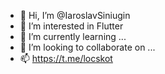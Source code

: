 - 👋 Hi, I’m @IaroslavSiniugin
- 👀 I’m interested in Flutter
- 🌱 I’m currently learning ...
- 💞️ I’m looking to collaborate on ...
- 📫 https://t.me/locskot

<!---
IaroslavSiniugin/IaroslavSiniugin is a ✨ special ✨ repository because its `README.md` (this file) appears on your GitHub profile.
You can click the Preview link to take a look at your changes.
--->
